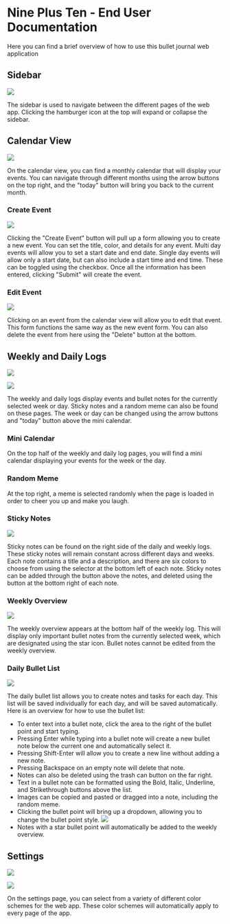 # Nine Plus Ten - End User Documentation

Here you can find a brief overview of how to use this bullet journal web application

## Sidebar

![](sidebar.png)

The sidebar is used to navigate between the different pages of the web app. Clicking the hamburger icon at the top will expand or collapse the sidebar.

## Calendar View

![](calendar-view.png)

On the calendar view, you can find a monthly calendar that will display your events. You can navigate through different months using the arrow buttons on the top right, and the "today" button will bring you back to the current month.

### Create Event

![](create-event.png)

Clicking the "Create Event" button will pull up a form allowing you to create a new event. You can set the title, color, and details for any event. Multi day events will allow you to set a start date and end date. Single day events will allow only a start date, but can also include a start time and end time. These can be toggled using the checkbox. Once all the information has been entered, clicking "Submit" will create the event.

### Edit Event

![](edit-event.png)

Clicking on an event from the calendar view will allow you to edit that event. This form functions the same way as the new event form. You can also delete the event from here using the "Delete" button at the bottom.

## Weekly and Daily Logs

![](weekly-log.png)

![](daily-log.png)

The weekly and daily logs display events and bullet notes for the currently selected week or day. Sticky notes and a random meme can also be found on these pages. The week or day can be changed using the arrow buttons and "today" button above the mini calendar.

### Mini Calendar

On the top half of the weekly and daily log pages, you will find a mini calendar displaying your events for the week or the day. 

### Random Meme

At the top right, a meme is selected randomly when the page is loaded in order to cheer you up and make you laugh. 

### Sticky Notes

![](sticky-notes.png)

Sticky notes can be found on the right side of the daily and weekly logs. These sticky notes will remain constant across different days and weeks. Each note contains a title and a description, and there are six colors to choose from using the selector at the bottom left of each note. Sticky notes can be added through the button above the notes, and deleted using the button at the bottom right of each note.

### Weekly Overview

![](weekly-overview.png)

The weekly overview appears at the bottom half of the weekly log. This will display only important bullet notes from the currently selected week, which are designated using the star icon. Bullet notes cannot be edited from the weekly overview.

### Daily Bullet List

![](daily-bullet-list.png)

The daily bullet list allows you to create notes and tasks for each day. This list will be saved individually for each day, and will be saved automatically. Here is an overview for how to use the bullet list:

- To enter text into a bullet note, click the area to the right of the bullet point and start typing.
- Pressing Enter while typing into a bullet note will create a new bullet note below the current one and automatically select it.
- Pressing Shift-Enter will allow you to create a new line without adding a new note.
- Pressing Backspace on an empty note will delete that note.
- Notes can also be deleted using the trash can button on the far right.
- Text in a bullet note can be formatted using the Bold, Italic, Underline, and Strikethrough buttons above the list.
- Images can be copied and pasted or dragged into a note, including the random meme.
- Clicking the bullet point will bring up a dropdown, allowing you to change the bullet point style. ![](bullet-dropdown.png)
- Notes with a star bullet point will automatically be added to the weekly overview.

## Settings

![](settings-light.png)

![](settings-dark.png)

On the settings page, you can select from a variety of different color schemes for the web app. These color schemes will automatically apply to every page of the app.
